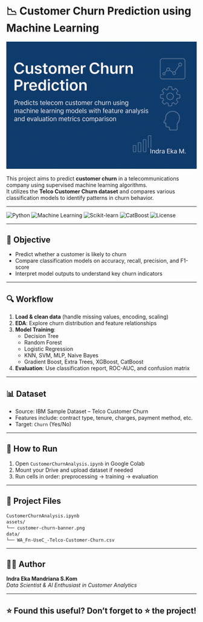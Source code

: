 # 📉 Customer Churn Prediction using Machine Learning

![Banner](assets/banner.png)

This project aims to predict **customer churn** in a telecommunications company using supervised machine learning algorithms.  
It utilizes the **Telco Customer Churn dataset** and compares various classification models to identify patterns in churn behavior.

---

![Python](https://img.shields.io/badge/Python-3.10+-blue?style=flat&logo=python&logoColor=white)
![Machine Learning](https://img.shields.io/badge/Task-Customer_Churn-green?style=flat)
![Scikit-learn](https://img.shields.io/badge/Framework-scikit--learn-orange?style=flat&logo=scikit-learn)
![CatBoost](https://img.shields.io/badge/Model-CatBoost_XGBoost_RF-purple?style=flat)
![License](https://img.shields.io/badge/License-MIT-lightgrey?style=flat)

---

## 🎯 Objective

- Predict whether a customer is likely to churn
- Compare classification models on accuracy, recall, precision, and F1-score
- Interpret model outputs to understand key churn indicators

---

## 🔍 Workflow

1. **Load & clean data** (handle missing values, encoding, scaling)
2. **EDA**: Explore churn distribution and feature relationships
3. **Model Training**:
   - Decision Tree
   - Random Forest
   - Logistic Regression
   - KNN, SVM, MLP, Naive Bayes
   - Gradient Boost, Extra Trees, XGBoost, CatBoost
4. **Evaluation**: Use classification report, ROC-AUC, and confusion matrix

---

## 📊 Dataset

- Source: IBM Sample Dataset – Telco Customer Churn
- Features include: contract type, tenure, charges, payment method, etc.
- Target: `Churn` (Yes/No)

---

## 🚀 How to Run

1. Open `CustomerChurnAnalysis.ipynb` in Google Colab
2. Mount your Drive and upload dataset if needed
3. Run cells in order: preprocessing → training → evaluation

---

## 📂 Project Files

```
CustomerChurnAnalysis.ipynb
assets/
└── customer-churn-banner.png
data/
└── WA_Fn-UseC_-Telco-Customer-Churn.csv
```

---

## 👨‍💻 Author

**Indra Eka Mandriana S.Kom**  
_Data Scientist & AI Enthusiast in Customer Analytics_

---

## ⭐ Found this useful? Don’t forget to ⭐ the project!
